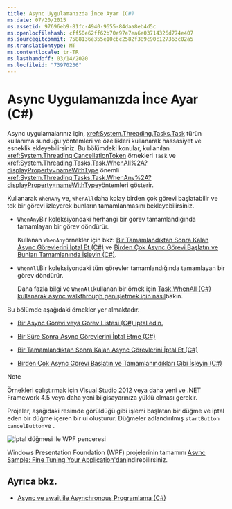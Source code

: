 ```yaml
---
title: Async Uygulamanızda İnce Ayar (C#)
ms.date: 07/20/2015
ms.assetid: 97696eb9-81fc-4940-9655-84daa8eb4d5c
ms.openlocfilehash: cff50e62ff62b70e97e7ea6e03714326d774e407
ms.sourcegitcommit: 7588136e355e10cbc2582f389c90c127363c02a5
ms.translationtype: MT
ms.contentlocale: tr-TR
ms.lasthandoff: 03/14/2020
ms.locfileid: "73970236"
---
```

# <a name="fine-tuning-your-async-application-c"></a>Async Uygulamanızda İnce Ayar (C#)
Async uygulamalarınız için, <xref:System.Threading.Tasks.Task> türün kullanıma sunduğu yöntemleri ve özellikleri kullanarak hassasiyet ve esneklik ekleyebilirsiniz. Bu bölümdeki konular, kullanılan <xref:System.Threading.CancellationToken> örnekleri `Task` ve <xref:System.Threading.Tasks.Task.WhenAll%2A?displayProperty=nameWithType> önemli <xref:System.Threading.Tasks.Task.WhenAny%2A?displayProperty=nameWithType>yöntemleri gösterir.  
  
 Kullanarak `WhenAny` ve, `WhenAll`daha kolay birden çok görevi başlatabilir ve tek bir görevi izleyerek bunların tamamlanmasını bekleyebilirsiniz.  
  
- `WhenAny`Bir koleksiyondaki herhangi bir görev tamamlandığında tamamlayan bir görev döndürür.  
  
     Kullanan `WhenAny`örnekler için bkz: [Bir Tamamlandıktan Sonra Kalan Async Görevlerini İptal Et (C#)](./cancel-remaining-async-tasks-after-one-is-complete.md) ve [Birden Çok Async Görevi Başlatın ve Bunları Tamamlanında İşleyin (C#)](./start-multiple-async-tasks-and-process-them-as-they-complete.md).  
  
- `WhenAll`Bir koleksiyondaki tüm görevler tamamlandığında tamamlayan bir görev döndürür.  
  
     Daha fazla bilgi ve `WhenAll`kullanan bir örnek için [Task.WhenAll (C#) kullanarak async walkthrough genişletmek için nasıl](./how-to-extend-the-async-walkthrough-by-using-task-whenall.md)bakın.
  
 Bu bölümde aşağıdaki örnekler yer almaktadır.  
  
- [Bir Async Görevi veya Görev Listesi (C#) iptal edin.](./cancel-an-async-task-or-a-list-of-tasks.md)  
  
- [Bir Süre Sonra Async Görevlerini İptal Etme (C#)](./cancel-async-tasks-after-a-period-of-time.md)  
  
- [Bir Tamamlandıktan Sonra Kalan Async Görevlerini İptal Et (C#)](./cancel-remaining-async-tasks-after-one-is-complete.md)  
  
- [Birden Çok Async Görevi Başlatın ve Tamamlanındıkları Gibi İşleyin (C#)](./start-multiple-async-tasks-and-process-them-as-they-complete.md)  
  
> [!NOTE]
> Örnekleri çalıştırmak için Visual Studio 2012 veya daha yeni ve .NET Framework 4.5 veya daha yeni bilgisayarınıza yüklü olması gerekir.  
  
 Projeler, aşağıdaki resimde görüldüğü gibi işlemi başlatan bir düğme ve iptal eden bir düğme içeren bir ui oluşturur. Düğmeler adlandırılmış `startButton` `cancelButton`ve .  
  
 ![İptal düğmesi ile WPF penceresi](./media/fine-tuning-your-async-application/cancellation-and-start-button.png "Başlat ve Durdur düğmesi olan iletişim kutusu")  
  
 Windows Presentation Foundation (WPF) projelerinin tamamını [Async Sample: Fine Tuning Your Application'dan](https://code.msdn.microsoft.com/Async-Fine-Tuning-Your-a676abea)indirebilirsiniz.  
  
## <a name="see-also"></a>Ayrıca bkz.

- [Async ve await ile Asynchronous Programlama (C#)](./index.md)
